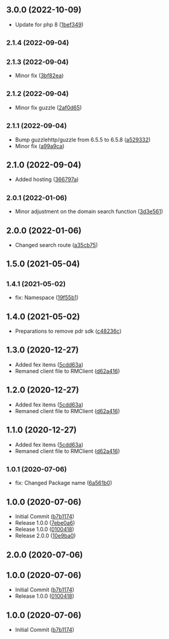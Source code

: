 ## 3.0.0 (2022-10-09)

* Update for php 8 ([1bef349](https://github.com/privyreza/rm-php-sdk/commit/1bef349))



## <small>2.1.4 (2022-09-04)</small>




## <small>2.1.3 (2022-09-04)</small>

* Minor fix ([3bf82ea](https://github.com/privyreza/rm-php-sdk/commit/3bf82ea))



## <small>2.1.2 (2022-09-04)</small>

* Minor fix guzzle ([2af0d65](https://github.com/privyreza/rm-php-sdk/commit/2af0d65))



## <small>2.1.1 (2022-09-04)</small>

* Bump guzzlehttp/guzzle from 6.5.5 to 6.5.8 ([a529332](https://github.com/privyreza/rm-php-sdk/commit/a529332))
* Minor fix ([a99a9ca](https://github.com/privyreza/rm-php-sdk/commit/a99a9ca))



## 2.1.0 (2022-09-04)

* Added hosting ([366797a](https://github.com/privyreza/rm-php-sdk/commit/366797a))



## <small>2.0.1 (2022-01-06)</small>

* Minor adjustment on the domain search function ([3d3e561](https://github.com/privyreza/rm-php-sdk/commit/3d3e561))



## 2.0.0 (2022-01-06)

* Changed search route ([a35cb75](https://github.com/privyreza/rm-php-sdk/commit/a35cb75))



## 1.5.0 (2021-05-04)




## <small>1.4.1 (2021-05-02)</small>

* fix: Namespace ([19f55b1](https://github.com/privyreza/rm-php-sdk/commit/19f55b1))



## 1.4.0 (2021-05-02)

* Preparations to remove pdr sdk ([c48236c](https://github.com/privyreza/rm-php-sdk/commit/c48236c))



## 1.3.0 (2020-12-27)

* Added fex items ([5cdd63a](https://github.com/privyreza/rm-php-sdk/commit/5cdd63a))
* Remaned client file to RMClient ([d62a416](https://github.com/privyreza/rm-php-sdk/commit/d62a416))



## 1.2.0 (2020-12-27)

* Added fex items ([5cdd63a](https://github.com/privyreza/rm-php-sdk/commit/5cdd63a))
* Remaned client file to RMClient ([d62a416](https://github.com/privyreza/rm-php-sdk/commit/d62a416))



## 1.1.0 (2020-12-27)

* Added fex items ([5cdd63a](https://github.com/privyreza/rm-php-sdk/commit/5cdd63a))
* Remaned client file to RMClient ([d62a416](https://github.com/privyreza/rm-php-sdk/commit/d62a416))



## <small>1.0.1 (2020-07-06)</small>

* fix: Changed Package name ([6a561b0](https://github.com/privyreza/rm-php-sdk/commit/6a561b0))



## 1.0.0 (2020-07-06)

* Initial Commit ([b7b1174](https://github.com/privyreza/rm-php-sdk/commit/b7b1174))
* Release 1.0.0 ([7ebe0a6](https://github.com/privyreza/rm-php-sdk/commit/7ebe0a6))
* Release 1.0.0 ([0100418](https://github.com/privyreza/rm-php-sdk/commit/0100418))
* Release 2.0.0 ([10e9ba0](https://github.com/privyreza/rm-php-sdk/commit/10e9ba0))



## 2.0.0 (2020-07-06)




## 1.0.0 (2020-07-06)

* Initial Commit ([b7b1174](https://github.com/privyreza/rm-php-sdk/commit/b7b1174))
* Release 1.0.0 ([0100418](https://github.com/privyreza/rm-php-sdk/commit/0100418))



## 1.0.0 (2020-07-06)

* Initial Commit ([b7b1174](https://github.com/privyreza/rm-php-sdk/commit/b7b1174))




